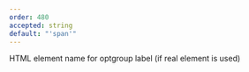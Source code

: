 ```yaml
---
order: 480
accepted: string
default: "'span'"
---
```

HTML element name for optgroup label (if real element is used)
